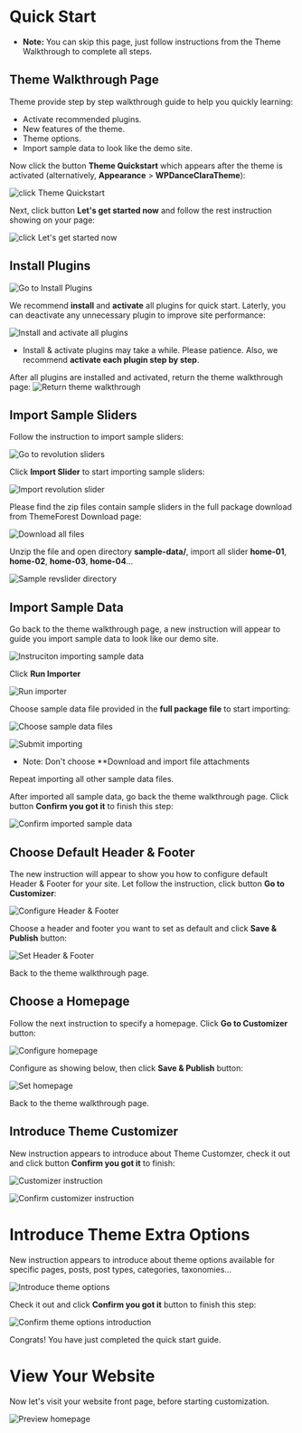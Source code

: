 # Quick Start

<div class="alert alert-success">
	<ul class="fa-ul">
		<li>
			<i class="fa fa-lightbulb-o fa-2x fa-li" aria-hidden="true"></i>
			<strong>Note:</strong> You can skip this page, just follow instructions from the Theme Walkthrough to complete all steps.
		</li>
	</ul>
</div>


## Theme Walkthrough Page

Theme provide step by step walkthrough guide to help you quickly learning:

- Activate recommended plugins.
- New features of the theme.
- Theme options.
- Import sample data to look like the demo site.

Now click the button **Theme Quickstart** which appears after the theme is activated (alternatively, **Appearance** > **WPDanceClaraTheme**):

![click Theme Quickstart](img/click-quickstart.png)

Next, click button **Let's get started now** and follow the rest instruction showing on your page:

![click Let's get started now](img/click-get-started.png)


## Install Plugins

![Go to Install Plugins](img/go-install-plugins.png)

We recommend **install** and **activate** all plugins for quick start. Laterly, you can deactivate any unnecessary plugin to improve site performance:

![Install and activate all plugins ](img/install-all-plugins.png)

<div class="alert alert-info">
	<ul class="fa-ul">
		<li>
			<i class="fa fa-info-circle fa-lg fa-li" aria-hidden="true"></i>
			Install & activate plugins may take a while.  Please patience. Also, we recommend <strong>activate each plugin step by step</strong>.
		</li>
	</ul>
</div>


After all plugins are installed and activated, return the theme walkthrough page:
![Return theme walkthrough](img/return-theme-walkthrough.png)

## Import Sample Sliders

Follow the instruction to import sample sliders:

![Go to revolution sliders](img/go-revslider.png)


Click **Import Slider** to start importing sample sliders:

![Import revolution slider](img/import-revslider.png)

Please find the zip files contain sample sliders in the full package download from ThemeForest Download page:

![Download all files](img/download-all-files.png)


Unzip the file and open directory **sample-data/**, import all slider **home-01**, **home-02**, **home-03**, **home-04**...

![Sample revslider directory](img/sample-sliders-dir.png)



## Import Sample Data

Go back to the theme walkthrough page, a new instruction will appear to guide you import sample data to look like our demo site.

![Instruciton importing sample data](img/import-sample-data.png)

Click **Run Importer**

![Run importer](img/run-importer.png)

Choose sample data file provided in the **full package file** to start importing:

![Choose sample data files](img/choose-sample-data-file.png)

![Submit importing](img/submit-importing.png)

<div class="alert alert-info">
	<ul class="fa-ul">
		<li>
			<i class="fa fa-info-circle fa-lg fa-li" aria-hidden="true"></i>
			Note: Don't choose **Download and import file attachments
		</li>
	</ul>
</div>

Repeat importing all other sample data files.

After imported all sample data, go back the theme walkthrough page. Click button **Confirm you got it** to finish this step:

![Confirm imported sample data](img/confirm-import-sample-data.png)


## Choose Default Header & Footer

The new instruction will appear to show you how to configure default Header & Footer for your site. Let follow the instruction, click button **Go to Customizer**:

![Configure Header & Footer](img/config-header-footer.png)

Choose a header and footer you want to set as default and click **Save & Publish** button:

![Set Header & Footer](img/set-header-footer.png)

Back to the theme walkthrough page.


## Choose a Homepage

Follow the next instruction to specify a homepage. Click **Go to Customizer** button:

![Configure homepage](img/config-homepage.png)

Configure as showing below, then click **Save & Publish** button:

![Set homepage](img/set-homepage.png)

Back to the theme walkthrough page.


## Introduce Theme Customizer

New instruction appears to introduce about Theme Customzer, check it out and click button **Confirm you got it** to finish:

![Customizer instruction](img/customizer-instruction.png)

![Confirm customizer instruction](img/confirm-customizer-instruction.png)


# Introduce Theme Extra Options

New instruction appears to introduce about theme options available for specific pages, posts, post types, categories, taxonomies...

![Introduce theme options](img/intro-theme-options.png)

Check it out and click **Confirm you got it** button to finish this step:

![Confirm theme options introduction](img/confirm-intro-theme-options.png)

Congrats! You have just completed the quick start guide.

# View Your Website

Now let's visit your website front page, before starting customization.

![Preview homepage](img/preview-home.png)